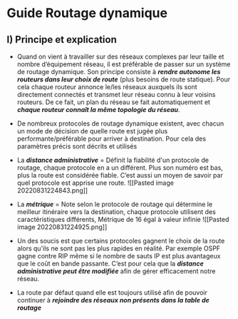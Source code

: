 # Guide Routage dynamique

## I) Principe et explication

* Quand on vient à travailler sur des réseaux complexes par leur taille et nombre d’équipement réseau, il est préférable de passer sur un système de routage dynamique. Son principe consiste à ***rendre autonome les routeurs dans leur choix de route*** (plus besoins de route statique). Pour cela chaque routeur annonce le/les réseaux auxquels ils sont directement connectés et transmet leur réseau connu à leur voisins routeurs. De ce fait, un plan du réseau se fait automatiquement et ***chaque routeur connaît la même topologie du réseau***.

* De nombreux protocoles de routage dynamique existent, avec chacun un mode de décision de quelle route est jugée plus performante/préférable pour arriver à destination. Pour cela des paramètres précis sont décrits et utilisés 

* La ***distance administrative*** = Définit la fiabilité d'un protocole de routage, chaque protocole en a un différent. Plus son numéro est bas, plus la route est considérée fiable. C’est aussi un moyen de savoir par quel protocole est apprise une route.
![[Pasted image 20220831224843.png]]

-   La ***métrique*** = Note selon le protocole de routage qui détermine le meilleur itinéraire vers la destination, chaque protocole utilisent des caractéristiques différents, Métrique de 16 égal à valeur infinie
![[Pasted image 20220831224925.png]]

* Un des soucis est que certains protocoles gagnent le choix de la route alors qu'ils ne sont pas les plus rapides en réalité. Par exemple OSPF gagne contre RIP même si le nombre de sauts IP est plus avantageux que le coût en bande passante. C’est pour cela que la ***distance administrative peut être modifiée*** afin de gérer efficacement notre réseau.

* La route par défaut quand elle est toujours utilisé afin de pouvoir continuer à ***rejoindre des réseaux non présents dans la table de routage***
